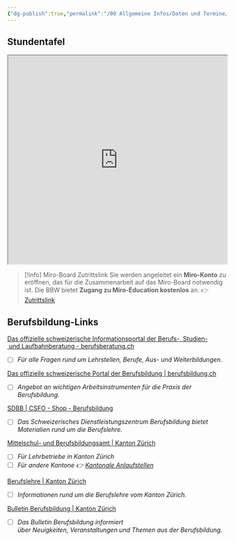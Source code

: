 ```yaml
---
{"dg-publish":true,"permalink":"/00 Allgemeine Infos/Daten und Termine/"}
---
```


## Stundentafel
<iframe src="https://drive.google.com/file/d/1p-99ScPpQAz9HI6YxDsEyyfr_pHhelMR/preview" width="100%" height="480" allow="autoplay"></iframe>


>[!info] Miro-Board Zutrittslink
>Sie werden angeleitet ein **Miro-Konto** zu eröffnen, das für die Zusammenarbeit auf das Miro-Board notwendig ist. Die BBW bietet **Zugang zu Miro-Education kostenlos** an.
>👉 [Zutrittslink](https://miro.com/welcomeonboard/Y2ZKZm9FOER5U0pFajlGU3F2WFU4T2FHd09kNG1JeXZ0TU0rbTFVUWZFTWdud0krcFRnODR6eUhIU3ZEdXQ1NkJFbHdUUWpNVUQ4ZDBZMmpXN1E5U0RyRDFlN1I2c3NLeFI4N0hubHVkUE54NHFoMEJYNVY4SXdSYWpINVRYYy8hZQ==?share_link_id=4901457602)

## Berufsbildung-Links
[Das offizielle schweizerische Informationsportal der Berufs-, Studien- und Laufbahnberatung - berufsberatung.ch](https://www.berufsberatung.ch/dyn/show/1418)
- [ ] *Für alle Fragen rund um Lehrstellen, Berufe, Aus- und Weiterbildungen.*

[Das offizielle schweizerische Portal der Berufsbildung | berufsbildung.ch](https://www.berufsbildung.ch/de)
- [ ] *Angebot an wichtigen Arbeitsinstrumenten für die Praxis der Berufsbildung.*

[SDBB | CSFO - Shop - Berufsbildung](https://shop.sdbb.ch/berufsbildung-1.html)
- [ ] *Das Schweizerisches Dienstleistungszentrum Berufsbildung bietet Materialien rund um die Berufslehre.*

[Mittelschul- und Berufsbildungsamt | Kanton Zürich](https://www.zh.ch/de/bildungsdirektion/mittelschul-berufsbildungsamt.html)
- [ ] *Für Lehrbetriebe in Kanton Zürich*
- [ ] *Für andere Kantone 👉 [Kantonale Anlaufstellen](https://www.berufsbildung.ch/de/kantonale-anlaufstellen)*

[Berufslehre | Kanton Zürich](https://www.zh.ch/de/bildung/berufslehre.html)
- [ ] *Informationen rund um die Berufslehre vom Kanton Zürich.*

[Bulletin Berufsbildung | Kanton Zürich](https://www.zh.ch/de/bildung/berufslehre/bulletin-berufsbildung.html)
- [ ] *Das Bulletin Berufsbildung informiert über Neuigkeiten, Veranstaltungen und Themen aus der Berufsbildung.*